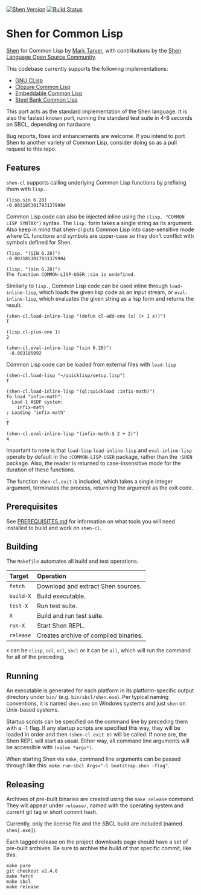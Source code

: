 [![Shen Version](https://img.shields.io/badge/shen-21.1-blue.svg)](https://github.com/Shen-Language)
[![Build Status](https://travis-ci.org/Shen-Language/shen-cl.svg?branch=master)](https://travis-ci.org/Shen-Language/shen-cl)

# Shen for Common Lisp

[Shen](http://www.shenlanguage.org) for Common Lisp by [Mark Tarver](http://marktarver.com/), with contributions by the [Shen Language Open Source Community](https://github.com/Shen-Language).

This codebase currently supports the following implementations:

  * [GNU CLisp](http://www.clisp.org/)
  * [Clozure Common Lisp](http://ccl.clozure.com/)
  * [Embeddable Common Lisp](https://common-lisp.net/project/ecl/)
  * [Steel Bank Common Lisp](http://www.sbcl.org/)

This port acts as the standard implementation of the Shen language. It is also the fastest known port, running the standard test suite in 4-8 seconds on SBCL, depending on hardware.

Bug reports, fixes and enhancements are welcome. If you intend to port Shen to another variety of Common Lisp, consider doing so as a pull request to this repo.

## Features

`shen-cl` supports calling underlying Common Lisp functions by prefixing them with `lisp.`.

```
(lisp.sin 6.28)
-0.0031853017931379904
```

Common Lisp code can also be injected inline using the `(lisp. "COMMON LISP SYNTAX")` syntax. The `lisp.` form takes a single string as its argument. Also keep in mind that shen-cl puts Common Lisp into case-sensitive mode where CL functions and symbols are upper-case so they don't conflict with symbols defined for Shen.

```
(lisp. "(SIN 6.28)")
-0.0031853017931379904

(lisp. "(sin 6.28)")
The function COMMON-LISP-USER::sin is undefined.
```

Similarly to `lisp.`, Common Lisp code can be used inline through `load-inline-lisp`, which loads the given lisp code as an input stream, or `eval-inline-lisp`, which evaluates the given string as a lisp form and returns the result.

```
(shen-cl.load-inline-lisp "(defun cl-add-one (x) (+ 1 x))")
T

(lisp.cl-plus-one 1)
2

(shen-cl.eval-inline-lisp "(sin 6.28)")
 -0.003185092
```

Common Lisp code can be loaded from external files with `load-lisp`

```
(shen-cl.load-lisp "~/quicklisp/setup.lisp")
T

(shen-cl.load-inline-lisp "(ql:quickload :infix-math)")
To load "infix-math":
  Load 1 ASDF system:
    infix-math
; Loading "infix-math"
.
T

(shen-cl.eval-inline-lisp "(infix-math:$ 2 + 2)")
4
```

Important to note is that `load-lisp` `load-inline-lisp` and `eval-inline-lisp` operate by default in the `:COMMON-LISP-USER` package, rather than the `:SHEN` package. Also, the reader is returned to case-insensitive mode for the duration of these functions.

The function `shen-cl.exit` is included, which takes a single integer argument, terminates the process, returning the argument as the exit code.

## Prerequisites

See [PREREQUISITES.md](PREREQUISITES.md) for information on what tools you will need installed to build and work on `shen-cl`.

## Building

The `Makefile` automates all build and test operations.

| Target    | Operation                             |
|:----------|:--------------------------------------|
| `fetch`   | Download and extract Shen sources.    |
| `build-X` | Build executable.                     |
| `test-X`  | Run test suite.                       |
| `X`       | Build and run test suite.             |
| `run-X`   | Start Shen REPL.                      |
| `release` | Creates archive of compiled binaries. |

`X` can be `clisp`, `ccl`, `ecl`, `sbcl` or it can be `all`, which will run the command for all of the preceding.

## Running

An executable is generated for each platform in its platform-specific output directory under `bin/` (e.g. `bin/sbcl/shen.exe`). Per typical naming conventions, it is named `shen.exe` on Windows systems and just `shen` on Unix-based systems.

Startup scripts can be specified on the command line by preceding them with a `-l` flag. If any startup scripts are specified this way, they will be loaded in order and then `(shen-cl.exit 0)` will be called. If none are, the Shen REPL will start as usual. Either way, all command line arguments will be accessible with `(value *argv*)`.

When starting Shen via `make`, command line arguments can be passed through like this: `make run-sbcl Args="-l bootstrap.shen -flag"`.

## Releasing

Archives of pre-built binaries are created using the `make release` command. They will appear under `release/`, named with the operating system and current git tag or short commit hash.

Currently, only the license file and the SBCL build are included (named `shen[.exe]`).

Each tagged release on the project downloads page should have a set of pre-built archives. Be sure to archive the build of that specific commit, like this:

```shell
make pure
git checkout v2.4.0
make fetch
make sbcl
make release
```
